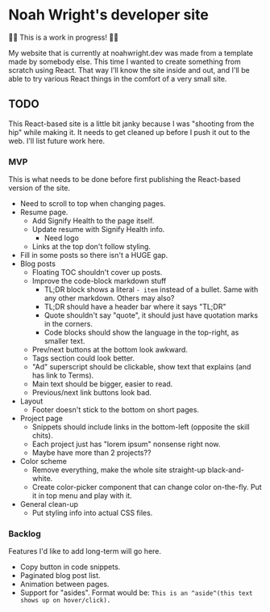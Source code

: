 # Noah Wright's developer site
🚧🚧 This is a work in progress! 🚧🚧

My website that is currently at noahwright.dev was made from a template made by somebody else.  This time
I wanted to create something from scratch using React.  That way I'll know the site inside and out, and I'll be able to try various
React things in the comfort of a very small site.


## TODO

This React-based site is a little bit janky because I was "shooting from the hip" while making it.  It needs to
get cleaned up before I push it out to the web.  I'll list future work here.

### MVP

This is what needs to be done before first publishing the React-based version of the site.

- Need to scroll to top when changing pages.  
- Resume page.
    - Add Signify Health to the page itself.
    - Update resume with Signify Health info.
        - Need logo
    - Links at the top don't follow styling.
- Fill in some posts so there isn't a HUGE gap.
- Blog posts
    - Floating TOC shouldn't cover up posts.
    - Improve the code-block markdown stuff
        - TL;DR block shows a literal `- item` instead of a bullet.  Same with any other markdown.  Others may also?
        - TL;DR should have a header bar where it says "TL;DR"
        - Quote shouldn't say "quote", it should just have quotation marks in the corners.
        - Code blocks should show the language in the top-right, as smaller text.
    - Prev/next buttons at the bottom look awkward.
    - Tags section could look better.
    - "Ad" superscript should be clickable, show text that explains (and has link to Terms).
    - Main text should be bigger, easier to read.
    - Previous/next link buttons look bad.
- Layout
    - Footer doesn't stick to the bottom on short pages.
- Project page
    - Snippets should include links in the bottom-left (opposite the skill chits).
    - Each project just has "lorem ipsum" nonsense right now.
    - Maybe have more than 2 projects??
- Color scheme
    - Remove everything, make the whole site straight-up black-and-white.
    - Create color-picker component that can change color on-the-fly.  Put it in top menu and play with it.
- General clean-up
    - Put styling info into actual CSS files.


### Backlog

Features I'd like to add long-term will go here.

- Copy button in code snippets.
- Paginated blog post list.
- Animation between pages.
- Support for "asides".  Format would be: `This is an ^aside^(this text shows up on hover/click).`